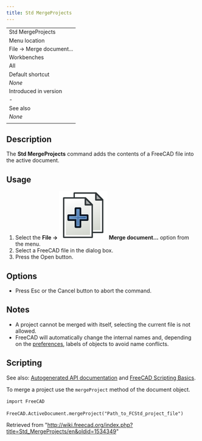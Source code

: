 ```yaml
---
title: Std MergeProjects
---
```


|                          |
| ------------------------ |
| Std MergeProjects        |
| Menu location            |
| File → Merge document... |
| Workbenches              |
| All                      |
| Default shortcut         |
| _None_                   |
| Introduced in version    |
| -                        |
| See also                 |
| _None_                   |
|                          |

## Description

The **Std MergeProjects** command adds the contents of a FreeCAD file into the active document.

## Usage

1. Select the **File → ![](/src/assets/images/Std_MergeProjects.svg) Merge document...** option from the menu.
2. Select a FreeCAD file in the dialog box.
3. Press the Open button.

## Options

- Press Esc or the Cancel button to abort the command.

## Notes

- A project cannot be merged with itself, selecting the current file is not allowed.
- FreeCAD will automatically change the internal names and, depending on the [preferences](/Preferences_Editor#Document "Preferences Editor"), labels of objects to avoid name conflicts.

## Scripting

See also: [Autogenerated API documentation](https://freecad.github.io/SourceDoc/) and [FreeCAD Scripting Basics](/FreeCAD_Scripting_Basics "FreeCAD Scripting Basics").

To merge a project use the `mergeProject` method of the document object.

```
import FreeCAD

FreeCAD.ActiveDocument.mergeProject("Path_to_FCStd_project_file")

```

Retrieved from "<http://wiki.freecad.org/index.php?title=Std_MergeProjects/en&oldid=1534349>"
